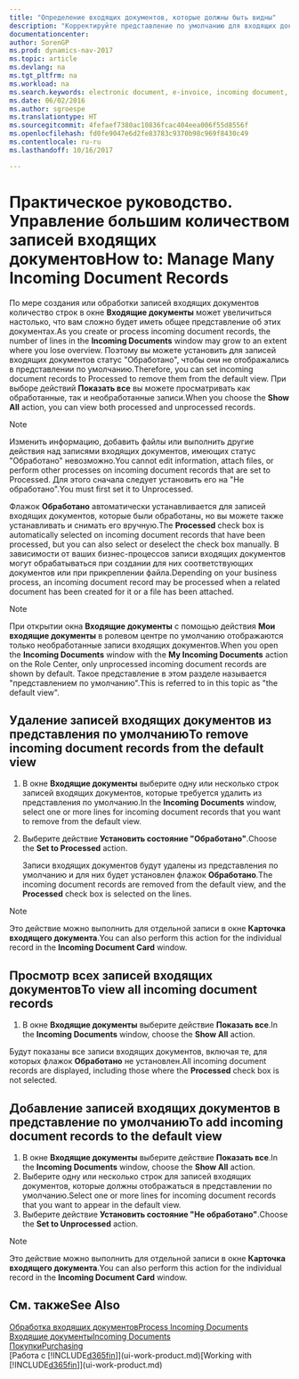 ```yaml
---
title: "Определение входящих документов, которые должны быть видны"
description: "Корректируйте представление по умолчанию для входящих документов, например для электронных счетов, чтобы иметь лучшее представление обработанных и необработанных записей."
documentationcenter: 
author: SorenGP
ms.prod: dynamics-nav-2017
ms.topic: article
ms.devlang: na
ms.tgt_pltfrm: na
ms.workload: na
ms.search.keywords: electronic document, e-invoice, incoming document, OCR, ecommerce, document exchange, import invoice
ms.date: 06/02/2016
ms.author: sgroespe
ms.translationtype: HT
ms.sourcegitcommit: 4fefaef7380ac10836fcac404eea006f55d8556f
ms.openlocfilehash: fd0fe9047e6d2fe83783c9370b98c969f8430c49
ms.contentlocale: ru-ru
ms.lasthandoff: 10/16/2017

---
```

# <a name="how-to-manage-many-incoming-document-records"></a><span data-ttu-id="b6fdf-103">Практическое руководство. Управление большим количеством записей входящих документов</span><span class="sxs-lookup"><span data-stu-id="b6fdf-103">How to: Manage Many Incoming Document Records</span></span>
<span data-ttu-id="b6fdf-104">По мере создания или обработки записей входящих документов количество строк в окне **Входящие документы** может увеличиться настолько, что вам сложно будет иметь общее представление об этих документах.</span><span class="sxs-lookup"><span data-stu-id="b6fdf-104">As you create or process incoming document records, the number of lines in the **Incoming Documents** window may grow to an extent where you lose overview.</span></span> <span data-ttu-id="b6fdf-105">Поэтому вы можете установить для записей входящих документов статус "Обработано", чтобы они не отображались в представлении по умолчанию.</span><span class="sxs-lookup"><span data-stu-id="b6fdf-105">Therefore, you can set incoming document records to Processed to remove them from the default view.</span></span> <span data-ttu-id="b6fdf-106">При выборе действий **Показать все** вы можете просматривать как обработанные, так и необработанные записи.</span><span class="sxs-lookup"><span data-stu-id="b6fdf-106">When you choose the **Show All** action, you can view both processed and unprocessed records.</span></span>

> [!NOTE]  
>   <span data-ttu-id="b6fdf-107">Изменить информацию, добавить файлы или выполнить другие действия над записями входящих документов, имеющих статус "Обработано" невозможно.</span><span class="sxs-lookup"><span data-stu-id="b6fdf-107">You cannot edit information, attach files, or perform other processes on incoming document records that are set to Processed.</span></span> <span data-ttu-id="b6fdf-108">Для этого сначала следует установить его на "Не обработано".</span><span class="sxs-lookup"><span data-stu-id="b6fdf-108">You must first set it to Unprocessed.</span></span>

<span data-ttu-id="b6fdf-109">Флажок **Обработано** автоматически устанавливается для записей входящих документов, которые были обработаны, но вы можете также устанавливать и снимать его вручную.</span><span class="sxs-lookup"><span data-stu-id="b6fdf-109">The **Processed** check box is automatically selected on incoming document records that have been processed, but you can also select or deselect the check box manually.</span></span> <span data-ttu-id="b6fdf-110">В зависимости от ваших бизнес-процессов записи входящих документов могут обрабатываться при создании для них соответствующих документов или при прикреплении файла.</span><span class="sxs-lookup"><span data-stu-id="b6fdf-110">Depending on your business process, an incoming document record may be processed when a related document has been created for it or a file has been attached.</span></span>

> [!NOTE]  
>   <span data-ttu-id="b6fdf-111">При открытии окна **Входящие документы** с помощью действия **Мои входящие документы** в ролевом центре по умолчанию отображаются только необработанные записи входящих документов.</span><span class="sxs-lookup"><span data-stu-id="b6fdf-111">When you open the **Incoming Documents** window with the **My Incoming Documents** action on the Role Center, only unprocessed incoming document records are shown by default.</span></span> <span data-ttu-id="b6fdf-112">Такое представление в этом разделе называется "представлением по умолчанию".</span><span class="sxs-lookup"><span data-stu-id="b6fdf-112">This is referred to in this topic as "the default view".</span></span>

## <a name="to-remove-incoming-document-records-from-the-default-view"></a><span data-ttu-id="b6fdf-113">Удаление записей входящих документов из представления по умолчанию</span><span class="sxs-lookup"><span data-stu-id="b6fdf-113">To remove incoming document records from the default view</span></span>
1. <span data-ttu-id="b6fdf-114">В окне **Входящие документы** выберите одну или несколько строк записей входящих документов, которые требуется удалить из представления по умолчанию.</span><span class="sxs-lookup"><span data-stu-id="b6fdf-114">In the **Incoming Documents** window, select one or more lines for incoming document records that you want to remove from the default view.</span></span>
2. <span data-ttu-id="b6fdf-115">Выберите действие **Установить состояние "Обработано"**.</span><span class="sxs-lookup"><span data-stu-id="b6fdf-115">Choose the **Set to Processed** action.</span></span>

    <span data-ttu-id="b6fdf-116">Записи входящих документов будут удалены из представления по умолчанию и для них будет установлен флажок **Обработано**.</span><span class="sxs-lookup"><span data-stu-id="b6fdf-116">The incoming document records are removed from the default view, and the **Processed** check box is selected on the lines.</span></span>

> [!NOTE]  
>   <span data-ttu-id="b6fdf-117">Это действие можно выполнить для отдельной записи в окне **Карточка входящего документа**.</span><span class="sxs-lookup"><span data-stu-id="b6fdf-117">You can also perform this action for the individual record in the **Incoming Document Card** window.</span></span>

## <a name="to-view-all-incoming-document-records"></a><span data-ttu-id="b6fdf-118">Просмотр всех записей входящих документов</span><span class="sxs-lookup"><span data-stu-id="b6fdf-118">To view all incoming document records</span></span>
1. <span data-ttu-id="b6fdf-119">В окне **Входящие документы** выберите действие **Показать все**.</span><span class="sxs-lookup"><span data-stu-id="b6fdf-119">In the **Incoming Documents** window, choose the **Show All** action.</span></span>

<span data-ttu-id="b6fdf-120">Будут показаны все записи входящих документов, включая те, для которых флажок **Обработано** не установлен.</span><span class="sxs-lookup"><span data-stu-id="b6fdf-120">All incoming document records are displayed, including those where the **Processed** check box is not selected.</span></span>

## <a name="to-add-incoming-document-records-to-the-default-view"></a><span data-ttu-id="b6fdf-121">Добавление записей входящих документов в представление по умолчанию</span><span class="sxs-lookup"><span data-stu-id="b6fdf-121">To add incoming document records to the default view</span></span>
1. <span data-ttu-id="b6fdf-122">В окне **Входящие документы** выберите действие **Показать все**.</span><span class="sxs-lookup"><span data-stu-id="b6fdf-122">In the **Incoming Documents** window, choose the **Show All** action.</span></span>
2. <span data-ttu-id="b6fdf-123">Выберите одну или несколько строк для записей входящих документов, которые должны отображаться в представлении по умолчанию.</span><span class="sxs-lookup"><span data-stu-id="b6fdf-123">Select one or more lines for incoming document records that you want to appear in the default view.</span></span>
3. <span data-ttu-id="b6fdf-124">Выберите действие **Установить состояние "Не обработано"**.</span><span class="sxs-lookup"><span data-stu-id="b6fdf-124">Choose the **Set to Unprocessed** action.</span></span>  

> [!NOTE]  
>   <span data-ttu-id="b6fdf-125">Это действие можно выполнить для отдельной записи в окне **Карточка входящего документа**.</span><span class="sxs-lookup"><span data-stu-id="b6fdf-125">You can also perform this action for the individual record in the **Incoming Document Card** window.</span></span>

## <a name="see-also"></a><span data-ttu-id="b6fdf-126">См. также</span><span class="sxs-lookup"><span data-stu-id="b6fdf-126">See Also</span></span>
[<span data-ttu-id="b6fdf-127">Обработка входящих документов</span><span class="sxs-lookup"><span data-stu-id="b6fdf-127">Process Incoming Documents</span></span>](across-process-income-documents.md)  
[<span data-ttu-id="b6fdf-128">Входящие документы</span><span class="sxs-lookup"><span data-stu-id="b6fdf-128">Incoming Documents</span></span>](across-income-documents.md)  
[<span data-ttu-id="b6fdf-129">Покупки</span><span class="sxs-lookup"><span data-stu-id="b6fdf-129">Purchasing</span></span>](purchasing-manage-purchasing.md)  
<span data-ttu-id="b6fdf-130">[Работа с [!INCLUDE[d365fin](includes/d365fin_md.md)]](ui-work-product.md)</span><span class="sxs-lookup"><span data-stu-id="b6fdf-130">[Working with [!INCLUDE[d365fin](includes/d365fin_md.md)]](ui-work-product.md)</span></span>


